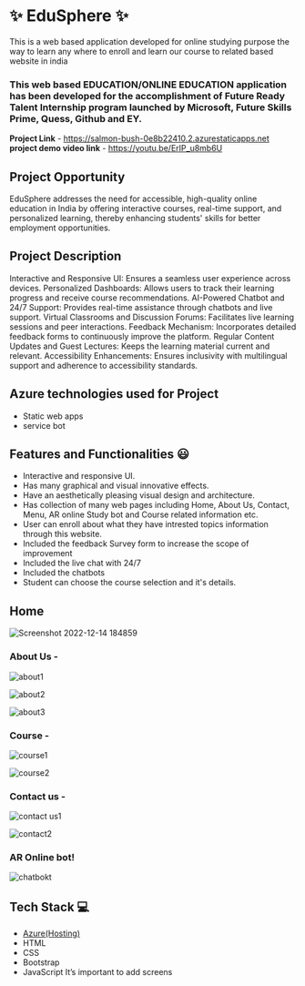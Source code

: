 
# ✨ EduSphere ✨

This is a web based application developed for online studying purpose the way to learn any where to enroll and learn our course to related based website in india

### This web based EDUCATION/ONLINE EDUCATION application has been developed for the accomplishment of Future Ready Talent Internship program launched by Microsoft, Future Skills Prime, Quess, Github and EY.


**Project Link** - https://salmon-bush-0e8b22410.2.azurestaticapps.net
**project demo video link** - https://youtu.be/ErIP_u8mb6U

## Project Opportunity
EduSphere addresses the need for accessible, high-quality online education in India by offering interactive courses, real-time support, and personalized learning, thereby enhancing students' skills for better employment opportunities.
## Project Description 
Interactive and Responsive UI: Ensures a seamless user experience across devices.
Personalized Dashboards: Allows users to track their learning progress and receive course recommendations.
AI-Powered Chatbot and 24/7 Support: Provides real-time assistance through chatbots and live support.
Virtual Classrooms and Discussion Forums: Facilitates live learning sessions and peer interactions.
Feedback Mechanism: Incorporates detailed feedback forms to continuously improve the platform.
Regular Content Updates and Guest Lectures: Keeps the learning material current and relevant.
Accessibility Enhancements: Ensures inclusivity with multilingual support and adherence to accessibility standards.
## Azure technologies used for Project

- Static web apps
- service bot

## Features and Functionalities 😃

- Interactive and responsive UI.
- Has many graphical and visual innovative effects.
- Have an aesthetically pleasing visual design and architecture.
- Has collection of many web pages including Home, About Us, Contact, Menu, AR online Study bot and Course related information etc.
- User can enroll about what they have intrested topics information through this website.
- Included the feedback Survey form to increase the scope of improvement 
- Included the live chat with 24/7
- Included the chatbots 
- Student can choose the course selection and it's details.

## Home




   ![Screenshot 2022-12-14 184859](https://user-images.githubusercontent.com/120404707/207607640-92c1a477-1ee1-4020-b2b9-6e353611f8f3.jpg)


### About Us -

![about1](https://user-images.githubusercontent.com/120404707/207607686-ac623b59-0ff8-4bea-9d90-d39f3239e05d.jpg)

![about2](https://user-images.githubusercontent.com/120404707/207607715-62b7b4da-264d-4915-9252-9d6ed572d093.jpg)

![about3](https://user-images.githubusercontent.com/120404707/207607729-80b7877a-0c5f-415e-89a1-58617c7eb0be.jpg)

### Course -

![course1](https://user-images.githubusercontent.com/120404707/207608016-0a05f5b5-a269-458b-b11b-dbfe1a2cf93e.jpg)

![course2](https://user-images.githubusercontent.com/120404707/207608050-7dc664c8-94ec-4cea-ad6c-c373c6b2dd41.jpg)

### Contact us -

![contact us1](https://user-images.githubusercontent.com/120404707/207607793-12194969-76c6-4261-b45a-ab2506fc107c.jpg)

![contact2](https://user-images.githubusercontent.com/120404707/207607908-0e0a1c15-1ac8-4d9d-9da2-c454db8827d0.jpg)


### AR Online bot!


![chatbokt](https://user-images.githubusercontent.com/120404707/207608085-371d2ab1-1b90-47fd-9f54-dc5bf7f80e14.jpg)


## Tech Stack 💻

- [Azure(Hosting)](https://azure.microsoft.com/en-in/features/azure-portal/)
- HTML
- CSS
- Bootstrap
- JavaScript
It’s important to add screens
